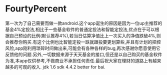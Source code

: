 # FourtyPercent


第一次为了自己需要而做一款android.这个app诞生的原因是因为一位up主推荐的基金4%定投法,相比于一些基金软件的普通定投法和智能定投法,优点在于可以根据自己预设的比例(默认推荐4%),若当日估算净值比上一次买入的净值跌破4%,则会推荐你购买.有这个比例也比智能定投一跌就跟投要更划算些,并且有计划的把控风险,app刚利用琐碎时间做出来,可能会有各种各样的bug,再次感谢你愿意使用它反馈他的问题.另外,一切数据来源于天天基金的接口,但还是以自己购买的基金软件为准,本app仅供参考,不做商业不承担任何责任.最后祝大家在理财的道路上有越来越多的可观的收入.
jdk 1.6 
sdk 4.4.2
better for bai.

